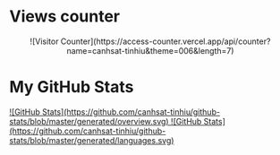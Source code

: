 # Views counter
<div align="center">
  ![Visitor Counter](https://access-counter.vercel.app/api/counter?name=canhsat-tinhiu&theme=006&length=7)
</div>

# My GitHub Stats

<a href="https://github.com/canhsat-tinhiu/github-stats">
  ![GitHub Stats](https://github.com/canhsat-tinhiu/github-stats/blob/master/generated/overview.svg)
  ![GitHub Stats](https://github.com/canhsat-tinhiu/github-stats/blob/master/generated/languages.svg)
</a>
